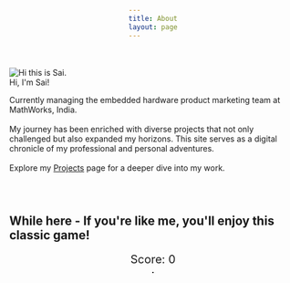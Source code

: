```yaml
---
title: About
layout: page
---
```


<div class="side-by-side">
    <div class="toleft"><br><br>
        <img class="image" src="{{ site.url }}/{{ site.picture }}" alt="Hi this is Sai.">
        <figcaption class="caption">Hi, I'm Sai!</figcaption>
    </div>
    <div class="toright">
    	<p>Currently managing the embedded hardware product marketing team at MathWorks, India.
    	<br>
		<br>My journey has been enriched with diverse projects that not only challenged but also expanded my horizons. This site serves as a digital chronicle of my professional and personal adventures.
		<br>
		<br>Explore my <a href="/projects">Projects</a> page for a deeper dive into my work.</p>
    </div>
</div>

---

## While here - If you're like me, you'll enjoy this classic game!

<head>
  <style>
  html, body {
    height: 100%;
    margin: 0;
  }
  body {
    display: flex;
    align-items: center;
    justify-content: center;
  }
  canvas {
    border: 1px solid black;
  }
  </style>
<head>
  <style>
    html, body {
      height: 100%;
      margin: 0;
    }
    body {
      display: flex;
      align-items: center;
      justify-content: center;
      flex-direction: column; /* Added to align score and canvas vertically */
    }
    canvas {
      border: 1px solid black;
    }
    #score {
      font-size: 20px;
      margin-bottom: 10px;
    }
  </style>
</head>
<body>
<div id="score">Score: 0</div> <!-- Score display -->
<canvas width="400" height="400" id="game"></canvas>

<script>
var canvas = document.getElementById('game');
var context = canvas.getContext('2d');
var grid = 16;
var count = 0;
var score = 0; // Initialize score
var scoreDisplay = document.getElementById('score'); // Get the score display element
var snake = {
  x: 160,
  y: 160,
  dx: grid,
  dy: 0,
  cells: [],
  maxCells: 4
};
var apple = {
  x: 320,
  y: 320
};

function getRandomInt(min, max) {
  return Math.floor(Math.random() * (max - min)) + min;
}

function loop() {
  requestAnimationFrame(loop);
  if (++count < 4) {
    return;
  }
  count = 0;
  context.clearRect(0,0,canvas.width,canvas.height);

  snake.x += snake.dx;
  snake.y += snake.dy;

  if (snake.x < 0) {
    snake.x = canvas.width - grid;
  } else if (snake.x >= canvas.width) {
    snake.x = 0;
  }

  if (snake.y < 0) {
    snake.y = canvas.height - grid;
  } else if (snake.y >= canvas.height) {
    snake.y = 0;
  }

  snake.cells.unshift({x: snake.x, y: snake.y});
  if (snake.cells.length > snake.maxCells) {
    snake.cells.pop();
  }

  context.fillStyle = 'red';
  context.fillRect(apple.x, apple.y, grid-1, grid-1);

  context.fillStyle = 'green';
  snake.cells.forEach(function(cell, index) {
    context.fillRect(cell.x, cell.y, grid-1, grid-1);  
    if (cell.x === apple.x && cell.y === apple.y) {
      snake.maxCells++;
      score++; // Increase score with each apple
      scoreDisplay.textContent = 'Score: ' + score; // Update score display
      apple.x = getRandomInt(0, 25) * grid;
      apple.y = getRandomInt(0, 25) * grid;
    }

    for (var i = index + 1; i < snake.cells.length; i++) {
      if (cell.x === snake.cells[i].x && cell.y === snake.cells[i].y) {
        // Reset game
        snake.x = 160;
        snake.y = 160;
        snake.cells = [];
        snake.maxCells = 4;
        snake.dx = grid;
        snake.dy = 0;
        apple.x = getRandomInt(0, 25) * grid;
        apple.y = getRandomInt(0, 25) * grid;
        score = 0; // Reset score
        scoreDisplay.textContent = 'Score: ' + score; // Update score display
      }
    }
  });
}

document.addEventListener('keydown', function(e) {
  e.preventDefault();
  if (e.which === 37 && snake.dx === 0) {
    snake.dx = -grid;
    snake.dy = 0;
  } else if (e.which === 38 && snake.dy === 0) {
    snake.dy = -grid;
    snake.dx = 0;
  } else if (e.which === 39 && snake.dx === 0) {
    snake.dx = grid;
    snake.dy = 0;
  } else if (e.which === 40 && snake.dy === 0) {
    snake.dy = grid;
    snake.dx = 0;
  }
});

requestAnimationFrame(loop);
</script>
</code></pre>
</body>
